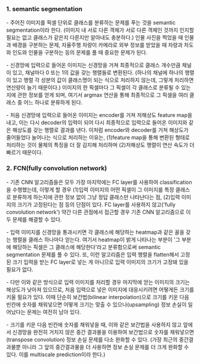 ### 1. semantic segmentation

\- 주어진 이미지를 픽셀 단위로 클래스를 분류하는 문제를 푸는 것을 semantic segmentation이라 한다. (이미지 내 서로 다른 객체가 서로 다른 객체인 것까지 인지할 필요는 없고 클래스가 같은지 다른지만 알아내도 충분하다.) 인물 사진을 찍었을 때 인물과 배경을 구분하는 문제, 자율주행 차량이 카메라로 외부 정보를 받았을 때 차량과 차도와 인도와 인물을 구분하는 등의 문제를 풀 때 중요한 문제가 된다.

\- 신경망에 입력으로 들어온 이미지는 신경망을 거쳐 최종적으로 클래스 개수만큼 채널이 있고, 채널마다 0 또는 1의 값을 갖는 행렬들로 변환된다. (하나의 채널에 하나의 행렬이 있고 행렬 각 성분의 값이 클래스명이 되는 식으로 처리하지 않는데, 그렇게 처리하면 연산량이 늘기 때문이다.) 이미지의 한 픽셀마다 그 픽셀이 각 클래스로 분류될 수 있는지에 관한 정보를 얻게 되며, 여기서 argmax 연산을 통해 최종적으로 그 픽셀을 여러 클래스 중 어느 하나로 분류하게 된다.

\- 처음 신경망에 입력으로 들어온 이미지는 encoder를 거쳐 저해상도 feature map을 내고, 이는 다시 decoder의 입력이 되어 다시 최종적으로 입력으로 들어온 이미지와 같은 해상도를 갖는 행렬로 결과를 낸다. 이처럼 encoder와 decoder를 거쳐 해상도가 줄어들었다 늘어나는 식으로 처리하는 이유는, (1)feature map을 통해 변환된 형태로 처리하는 것이 물체의 특징을 더 잘 감지해 처리하며 (2)저해상도 행렬이 연산 속도가 더 빠르기 때문이다.


### 2. FCN(fully convolution network)

\- 기존 CNN 알고리즘들은 모두 가장 마지막에는 FC layer를 사용하여 classification을 수행했는데, 이렇게 할 경우 (1)입력 이미지의 어떤 픽셀이 그 이미지를 특정 클래스로 분류하게 하는지에 관한 정보 없이 그냥 정답 클래스만 나타난다는 점, (2)입력 이미지의 크기가 고정된다는 점 등의 단점이 있다. FC layer를 사용하지 않고('fully convolution network') 약간 다른 관점에서 접근할 경우 기존 CNN 알고리즘으로 이 두 문제를 해결할 수 있다.

\- 입력 이미지를 신경망을 통과시키면 각 클래스에 해당하는 heatmap과 같은 꼴을 갖는 행렬을 클래스 하나마다 얻는다. 여기서 heatmap이 밝게 나타나는 부분이 '그 부분에 해당하는 픽셀은 그 클래스에 해당한다'라고 분류함으로써 semantic segmentation 문제를 풀 수 있다. 또, 이런 알고리즘은 입력 행렬을 flatten해서 고정된 크기 입력을 받는  FC layer로 넣는 게 아니므로 입력 이미지의 크기가 고정돼 있을 필요가 없다.

\- 다만 이와 같은 방식으로 입력 이미지를 처리할 경우 마지막에 얻는 이미지의 크기는 해상도가 낮아져 있으므로, 처음 입력으로 넣은 이미지에 대응시키려면 어떻게든 크기를 키울 필요가 있다. 이때 단순히 보간법(bilinear interpolation)으로 크기를 키운 다음 빈칸에 숫자를 채워넣으면 어떻게 크기는 맞출 수 있으나(upsampling) 정보 손실이 일어났다는 문제는 여전히 남아 있다.

\- 크기를 키운 다음 빈칸에 숫자를 채워넣을 때, 이와 같은 보간법을 사용하지 않고 앞에서 신경망을 완전히 거치지 않은 중간 결과물을 이용하여 보간법으로 숫자를 채워넣으면(transpose convolution) 정보 손실 문제를 다소 완화할 수 있다. (가장 최근의 중간결과물뿐 아니라 그 앞의 중간결과물을 더 사용하면 정보 손실 문제를 더 크게 완화할 수 있다. 이를 multiscale prediction이라 한다.)